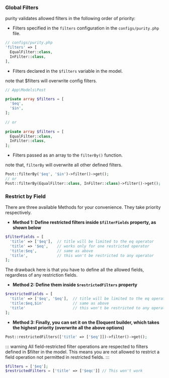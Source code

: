 ### Global Filters

purity validates allowed filters in the following order of priority:

* Filters specified in the `filters` configuration in the `configs/purity.php` file.

```php
// configs/purity.php
'filters' => [
  EqualFilter::class,
  InFilter::class,
],

```

* Filters declared in the `$filters` variable in the model.

note that $filters will overwrite config filters.

```php
// App\Models\Post

private array $filters = [
  '$eq',
  '$in',
];
    
// or
    
private array $filters = [
  EqualFilter::class,
  InFilter::class,
];

```

* Filters passed as an array to the `filterBy()` function.

note that, `filterBy` will overwrite all other defined filters.

```php
Post::filterBy('$eq', '$in')->filter()->get();
// or
Post::filterBy(EqualFilter::class, InFilter::class)->filter()->get();

```

### Restrict by Field

There are three available Methods for your convenience. They take priority respectively.

* **Method 1: Define restricted filters inside `$filterFields` property, as shown below**

```php
$filterFields = [
  'title' => ['$eq'],  // title will be limited to the eq operator
  'title' => '$eq',    // works only for one restricted operator
  'title:$eq',         // same as above
  'title',             // this won't be restricted to any operator
];

```

The drawback here is that you have to define all the allowed fields, regardless of any restriction fields.

* **Method 2: Define them inside `$restrictedFilters` property**

```php
$restrictedFields = [
  'title' => ['$eq', '$eq'],  // title will be limited to the eq operator
  'title:$eq,$in'             // same as above
  'title'                     // this won't be restricted to any operator
];

```

* **Method 3: Finally, you can set it on the Eloquent builder, which takes the highest priority (overwrite all the above options)**

```php
Post::restrictedFilters(['title' => ['$eq']])->filter()->get();


```

::: warning All field-restricted filter operations are respected to filters defined in $filter in the model. This means you are not allowed to restrict a field operation not permitted in restricted fields. :::

```php
$filters = ['$eq'];
$restrictedFilters = ['title' => ['$eqc']] // This won't work

```